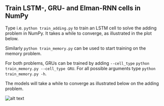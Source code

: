Train LSTM-, GRU- and Elman-RNN cells in NumPy
----------------------------------------------

Type i.e. ```python train_adding.py``` to train an LSTM cell to solve the adding problem in NumPy. It takes a while to converge,
as illustrated in the plot below.

Similarly ```python train_memory.py``` can be used to start training
on the memory problem. 

For both problems, GRUs can be trained by adding ```--cell_type```
```python train_memory.py --cell_type GRU```.
For all possible arguments type 
```python train_memory.py -h```. 

The models will take a while to converge as illustrated below on the adding problem.

![alt text](loss_adding_lstm.png "LSTM-Adding")
